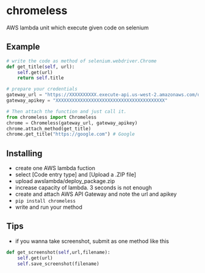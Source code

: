 # chromeless
AWS lambda unit which execute given code on selenium

## Example
```python
# write the code as method of selenium.webdriver.Chrome
def get_title(self, url):
    self.get(url)
    return self.title

# prepare your credentials
gateway_url = "https://XXXXXXXXXX.execute-api.us-west-2.amazonaws.com/default/chromeless"
gateway_apikey = "XXXXXXXXXXXXXXXXXXXXXXXXXXXXXXXXXXXXXXXX"

# Then attach the function and just call it.
from chromeless import Chromeless
chrome = Chromeless(gateway_url, gateway_apikey)
chrome.attach_method(get_title)
chrome.get_title("https://google.com") # Google
```

## Installing
+ create one AWS lambda fuction
+ select [Code entry type] and [Upload a .ZIP file]
+ upload awslambda/deploy_package.zip
+ increase capacity of lambda. 3 seconds is not enough
+ create and attach AWS API Gateway and note the url and apikey
+ `pip install chromeless`
+ write and run your method

## Tips
+ if you wanna take screenshot, submit as one method like this  

```python
def get_screenshot(self,url,filename):
    self.get(url)
    self.save_screenshot(filename)
```
